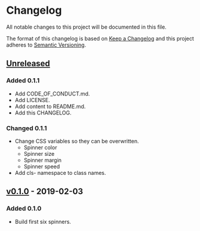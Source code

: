 # Changelog

All notable changes to this project will be documented in this file.

The format of this changelog is based on [Keep a Changelog](https://keepachangelog.com) and this project adheres to [Semantic Versioning](https://semver.org/).

## [Unreleased](https://github.com/nai888/css-loading-spinners/compare/536da3a92b347a57f031c9dd7cae513d91b1f201...HEAD)

### Added 0.1.1

- Add CODE_OF_CONDUCT.md.
- Add LICENSE.
- Add content to README.md.
- Add this CHANGELOG.

### Changed 0.1.1

- Change CSS variables so they can be overwritten.
  - Spinner color
  - Spinner size
  - Spinner margin
  - Spinner speed
- Add cls- namespace to class names.

## [v0.1.0](https://github.com/nai888/css-loading-spinners/compare/536da3a92b347a57f031c9dd7cae513d91b1f201...1c0f28f03cb53ce48215d3fbe775d0802b29ec33) - 2019-02-03

### Added 0.1.0

- Build first six spinners.
